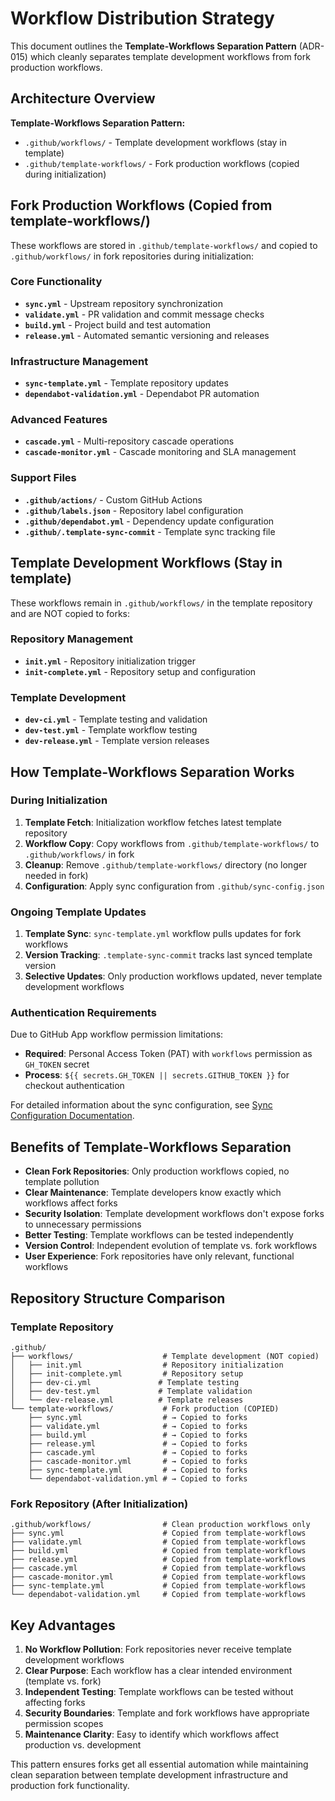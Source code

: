 # Workflow Distribution Strategy

This document outlines the **Template-Workflows Separation Pattern** (ADR-015) which cleanly separates template development workflows from fork production workflows.

## Architecture Overview

**Template-Workflows Separation Pattern:**
- `.github/workflows/` - Template development workflows (stay in template)
- `.github/template-workflows/` - Fork production workflows (copied during initialization)

## Fork Production Workflows (Copied from template-workflows/)

These workflows are stored in `.github/template-workflows/` and copied to `.github/workflows/` in fork repositories during initialization:

### Core Functionality
- **`sync.yml`** - Upstream repository synchronization
- **`validate.yml`** - PR validation and commit message checks  
- **`build.yml`** - Project build and test automation
- **`release.yml`** - Automated semantic versioning and releases

### Infrastructure Management
- **`sync-template.yml`** - Template repository updates
- **`dependabot-validation.yml`** - Dependabot PR automation

### Advanced Features
- **`cascade.yml`** - Multi-repository cascade operations
- **`cascade-monitor.yml`** - Cascade monitoring and SLA management

### Support Files
- **`.github/actions/`** - Custom GitHub Actions
- **`.github/labels.json`** - Repository label configuration
- **`.github/dependabot.yml`** - Dependency update configuration
- **`.github/.template-sync-commit`** - Template sync tracking file

## Template Development Workflows (Stay in template)

These workflows remain in `.github/workflows/` in the template repository and are NOT copied to forks:

### Repository Management  
- **`init.yml`** - Repository initialization trigger
- **`init-complete.yml`** - Repository setup and configuration

### Template Development
- **`dev-ci.yml`** - Template testing and validation
- **`dev-test.yml`** - Template workflow testing
- **`dev-release.yml`** - Template version releases

## How Template-Workflows Separation Works

### During Initialization
1. **Template Fetch**: Initialization workflow fetches latest template repository
2. **Workflow Copy**: Copy workflows from `.github/template-workflows/` to `.github/workflows/` in fork
3. **Cleanup**: Remove `.github/template-workflows/` directory (no longer needed in fork)
4. **Configuration**: Apply sync configuration from `.github/sync-config.json`

### Ongoing Template Updates  
1. **Template Sync**: `sync-template.yml` workflow pulls updates for fork workflows
2. **Version Tracking**: `.template-sync-commit` tracks last synced template version
3. **Selective Updates**: Only production workflows updated, never template development workflows

### Authentication Requirements
Due to GitHub App workflow permission limitations:
- **Required**: Personal Access Token (PAT) with `workflows` permission as `GH_TOKEN` secret
- **Process**: `${{ secrets.GH_TOKEN || secrets.GITHUB_TOKEN }}` for checkout authentication

For detailed information about the sync configuration, see [Sync Configuration Documentation](sync-configuration.md).

## Benefits of Template-Workflows Separation

- **Clean Fork Repositories**: Only production workflows copied, no template pollution
- **Clear Maintenance**: Template developers know exactly which workflows affect forks  
- **Security Isolation**: Template development workflows don't expose forks to unnecessary permissions
- **Better Testing**: Template workflows can be tested independently
- **Version Control**: Independent evolution of template vs. fork workflows
- **User Experience**: Fork repositories have only relevant, functional workflows

## Repository Structure Comparison

### Template Repository
```
.github/
├── workflows/                    # Template development (NOT copied)
│   ├── init.yml                  # Repository initialization
│   ├── init-complete.yml         # Repository setup
│   ├── dev-ci.yml               # Template testing
│   ├── dev-test.yml             # Template validation
│   └── dev-release.yml          # Template releases
└── template-workflows/           # Fork production (COPIED)
    ├── sync.yml                  # → Copied to forks
    ├── validate.yml              # → Copied to forks
    ├── build.yml                 # → Copied to forks
    ├── release.yml               # → Copied to forks
    ├── cascade.yml               # → Copied to forks
    ├── cascade-monitor.yml       # → Copied to forks
    ├── sync-template.yml         # → Copied to forks
    └── dependabot-validation.yml # → Copied to forks
```

### Fork Repository (After Initialization)
```
.github/workflows/                # Clean production workflows only
├── sync.yml                      # Copied from template-workflows
├── validate.yml                  # Copied from template-workflows
├── build.yml                     # Copied from template-workflows
├── release.yml                   # Copied from template-workflows
├── cascade.yml                   # Copied from template-workflows
├── cascade-monitor.yml           # Copied from template-workflows
├── sync-template.yml             # Copied from template-workflows
└── dependabot-validation.yml     # Copied from template-workflows
```

## Key Advantages

1. **No Workflow Pollution**: Fork repositories never receive template development workflows
2. **Clear Purpose**: Each workflow has a clear intended environment (template vs. fork)
3. **Independent Testing**: Template workflows can be tested without affecting forks
4. **Security Boundaries**: Template and fork workflows have appropriate permission scopes
5. **Maintenance Clarity**: Easy to identify which workflows affect production vs. development

This pattern ensures forks get all essential automation while maintaining clean separation between template development infrastructure and production fork functionality.